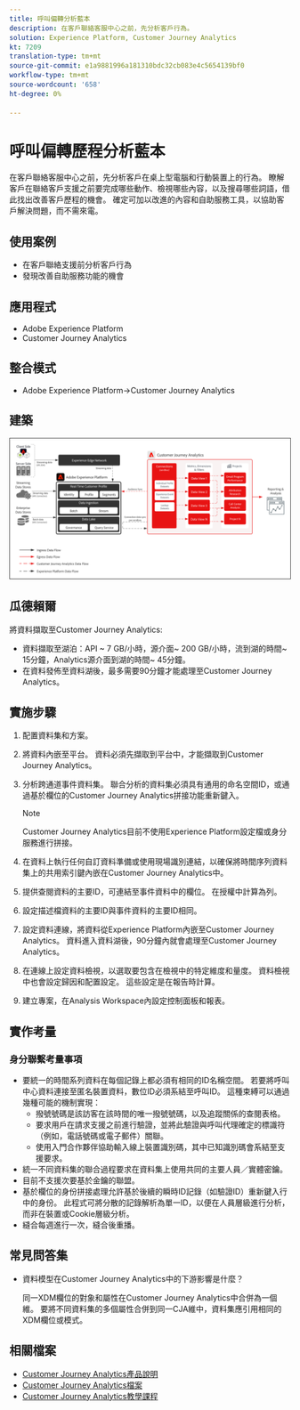 ```yaml
---
title: 呼叫偏轉分析藍本
description: 在客戶聯絡客服中心之前，先分析客戶行為。
solution: Experience Platform, Customer Journey Analytics
kt: 7209
translation-type: tm+mt
source-git-commit: e1a9881996a181310bdc32cb083e4c5654139bf0
workflow-type: tm+mt
source-wordcount: '658'
ht-degree: 0%

---
```



# 呼叫偏轉歷程分析藍本

在客戶聯絡客服中心之前，先分析客戶在桌上型電腦和行動裝置上的行為。 瞭解客戶在聯絡客戶支援之前要完成哪些動作、檢視哪些內容，以及搜尋哪些詞語，借此找出改善客戶歷程的機會。 確定可加以改進的內容和自助服務工具，以協助客戶解決問題，而不需來電。

## 使用案例

* 在客戶聯絡支援前分析客戶行為
* 發現改善自助服務功能的機會

## 應用程式

* Adobe Experience Platform
* Customer Journey Analytics

## 整合模式

* Adobe Experience Platform→Customer Journey Analytics

## 建築

<img src="assets/CJA.svg" alt="Customer Journey Analytics藍圖的參考架構" style="border:1px solid #4a4a4a" />

## 瓜德賴爾

將資料擷取至Customer Journey Analytics:

* 資料擷取至湖泊：API ~ 7 GB/小時，源介面~ 200 GB/小時，流到湖的時間~ 15分鐘，Analytics源介面到湖的時間~ 45分鐘。
* 在資料發佈至資料湖後，最多需要90分鐘才能處理至Customer Journey Analytics。

## 實施步驟

1. 配置資料集和方案。
1. 將資料內嵌至平台。
資料必須先擷取到平台中，才能擷取到Customer Journey Analytics。
1. 分析跨通道事件資料集。
聯合分析的資料集必須具有通用的命名空間ID，或通過基於欄位的Customer Journey Analytics拼接功能重新鍵入。 

   >[!NOTE]
   >
   >Customer Journey Analytics目前不使用Experience Platform設定檔或身分服務進行拼接。

1. 在資料上執行任何自訂資料準備或使用現場識別連結，以確保將時間序列資料集上的共用索引鍵內嵌在Customer Journey Analytics中。
1. 提供查閱資料的主要ID，可連結至事件資料中的欄位。 在授權中計算為列。
1. 設定描述檔資料的主要ID與事件資料的主要ID相同。
1. 設定資料連線，將資料從Experience Platform內嵌至Customer Journey Analytics。 資料進入資料湖後，90分鐘內就會處理至Customer Journey Analytics。
1. 在連線上設定資料檢視，以選取要包含在檢視中的特定維度和量度。 資料檢視中也會設定歸因和配置設定。 這些設定是在報告時計算。
1. 建立專案，在Analysis Workspace內設定控制面板和報表。

## 實作考量

### 身分聯繫考量事項

* 要統一的時間系列資料在每個記錄上都必須有相同的ID名稱空間。 若要將呼叫中心資料連接至匿名裝置資料，數位ID必須系結至呼叫ID。 這種束縛可以通過幾種可能的機制實現：
   * 撥號號碼是該訪客在該時間的唯一撥號號碼，以及追蹤關係的查閱表格。
   * 要求用戶在請求支援之前進行驗證，並將此驗證與呼叫代理確定的標識符（例如，電話號碼或電子郵件）關聯。
   * 使用入門合作夥伴協助輸入線上裝置識別碼，其中已知識別碼會系結至支援要求。
* 統一不同資料集的聯合過程要求在資料集上使用共同的主要人員／實體密鑰。
* 目前不支援次要基於金鑰的聯盟。
* 基於欄位的身份拼接處理允許基於後續的瞬時ID記錄（如驗證ID）重新鍵入行中的身份。 此程式可將分散的記錄解析為單一ID，以便在人員層級進行分析，而非在裝置或Cookie層級分析。
* 縫合每週進行一次，縫合後重播。

## 常見問答集

* 資料模型在Customer Journey Analytics中的下游影響是什麼？

   同一XDM欄位的對象和屬性在Customer Journey Analytics中合併為一個維。 要將不同資料集的多個屬性合併到同一CJA維中，資料集應引用相同的XDM欄位或模式。

## 相關檔案

* [Customer Journey Analytics產品說明](https://helpx.adobe.com/legal/product-descriptions/customer-journey-analytics.html)
* [Customer Journey Analytics檔案](https://experienceleague.adobe.com/docs/customer-journey-analytics.html)
* [Customer Journey Analytics教學課程](https://experienceleague.adobe.com/docs/customer-journey-analytics-learn/tutorials/overview.html)
